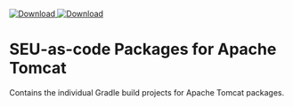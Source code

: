 [ ![Download](https://api.bintray.com/packages/seu-as-code/maven/apache-tomcat7/images/download.svg) ](https://bintray.com/seu-as-code/maven/apache-tomcat7/_latestVersion)
[ ![Download](https://api.bintray.com/packages/seu-as-code/maven/apache-tomcat8/images/download.svg) ](https://bintray.com/seu-as-code/maven/apache-tomcat8/_latestVersion)

# SEU-as-code Packages for Apache Tomcat

Contains the individual Gradle build projects for Apache Tomcat packages.

